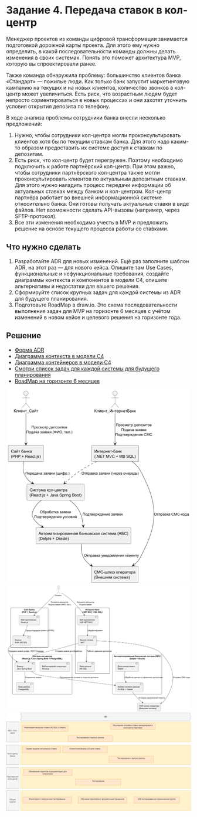 # Задание 4. Передача ставок в кол-центр
 
Менеджер проектов из команды цифровой трансформации занимается подготовкой дорожной карты проекта. Для этого ему нужно определить, в какой последовательности команды должны делать изменения в своих системах. Понять это поможет архитектура MVP, которую вы спроектировали ранее.

Также команда обнаружила проблему: большинство клиентов банка «Стандарт» — пожилые люди. Как только банк запустит маркетинговую кампанию на текущих и на новых клиентов, количество звонков в кол-центр может увеличиться. Есть риск, что возрастным людям будет непросто сориентироваться в новых процессах и они захотят уточнить условия открытия депозита по телефону.

В ходе анализа проблемы сотрудники банка внесли несколько предложений:
1. Нужно, чтобы сотрудники кол-центра могли проконсультировать клиентов хотя бы по текущим ставкам банка. Для этого надо каким-то образом предоставить их системе доступ к ставкам по депозитам.
2. Есть риск, что кол-центр будет перегружен. Поэтому необходимо подключить к работе партнёрский кол-центр. При этом важно, чтобы сотрудники партнёрского кол-центра также могли проконсультировать клиентов по актуальным депозитным ставкам. Для этого нужно наладить процесс передачи информации об актуальных ставках между банком и кол-центром. Кол-центр партнёра работает во внешней информационной системе относительно банка. Они готовы получать актуальные ставки в виде файлов. Нет возможности сделать API-вызовы (например, через SFTP-протокол).
3. Все эти изменения необходимо учесть в MVP и предложить решение на основе текущего процесса работы со ставками.

## Что нужно сделать

1. Разработайте ADR для новых изменений. Ещё раз заполните шаблон ADR, на этот раз — для нового кейса. Опишите там Use Cases, функциональные и нефункциональные требования, создайте диаграммы контекста и компонентов в модели C4, опишите альтернативы и недостатки для вашего решения.
2. Сформируйте список крупных задач для каждой системы из ADR для будущего планирования.
3. Подготовьте RoadMap в draw.io. Это схема последовательности выполнения задач для MVP на горизонте 6 месяцев с учётом изменений в новом кейсе и целевого решения на горизонте года.

## Решение

- [Форма ADR](./ADR.md)
- [Диаграмма контекста в модели С4](./c4-context-schema.puml)
- [Диаграмма контейнеров в модели С4](./c4-container-schema.puml)
- [Смотри список задач для каждой системы для будущего планирования](./ADR.md)
- [RoadMap на горизонте 6 месяцев](./RoadMap_bank_Standart.drawio)

![Диаграмма контекста в модели C4](./c4-context-schema.png)
![Диаграмма контейнеров в модели C4](./c4-container-schema.png)
![RoadMap на горизонте 6 месяцев](./Roadmap.png)
